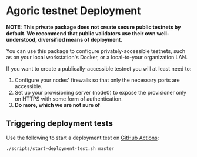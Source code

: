 # Agoric testnet Deployment

**NOTE: This private package does not create secure public testnets by default.  We recommend that public validators use their own well-understood, diversified means of deployment.**

You can use this package to configure privately-accessible testnets, such as on your local workstation's Docker, or a local-to-your organization LAN.

If you want to create a publically-accessible testnet you will at least need to:

1. Configure your nodes' firewalls so that only the necessary ports are accessible.
2. Set up your provisioning server (node0) to expose the provisioner only on HTTPS with some form of authentication.
3. **Do more, which we are not sure of**

## Triggering deployment tests

Use the following to start a deployment test on [GitHub Actions](https://github.com/Agoric/agoric-sdk/actions/workflows/deployment-test.yml):

```sh
./scripts/start-deployment-test.sh master
```
